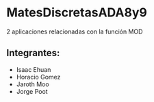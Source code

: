 # MatesDiscretasADA8y9
2 aplicaciones relacionadas con la función MOD

## Integrantes:
* Isaac Ehuan
* Horacio Gomez
* Jaroth Moo
* Jorge Poot
